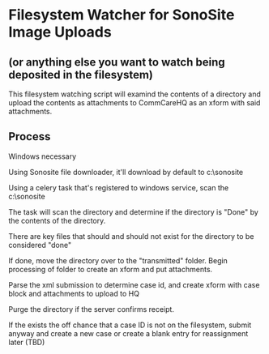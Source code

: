 # Filesystem Watcher for SonoSite Image Uploads

## (or anything else you want to watch being deposited in the filesystem)

This filesystem watching script will examind the contents of a directory
and upload the contents as attachments to CommCareHQ as an xform with said attachments.

## Process

Windows necessary

Using Sonosite file downloader, it'll download by default to c:\sonosite

Using a celery task that's registered to windows service, scan the c:\sonosite

The task will scan the directory and determine if the directory is "Done" by the contents of the directory.

There are key files that should and should not exist for the directory to be considered "done"

If done, move the directory over to the "transmitted" folder. Begin processing of folder to create an xform
and put attachments.

Parse the xml submission to determine case id, and create xform with case block and attachments to upload to HQ

Purge the directory if the server confirms receipt.

If the exists the off chance that a case ID is not on the filesystem, submit anyway and create a new case
or create a blank entry for reassignment later (TBD)

